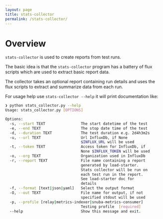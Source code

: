 ```yaml
---
layout: page
title: stats-collector
permalink: /stats-collector/
---
```



# Overview

`stats-collector` is used to create reports from test runs.

The basic idea is that the `stats-collector` program has a battery of flux scripts which are used to
extract basic report data.

The collector takes an optional report containing run details and uses the flux scripts to extract
and summarize data from each run.

For usage help use `stats-collector --help` it will print documentation like:

```bash
❯ python stats_collector.py --help
Usage: stats_collector.py [OPTIONS]

Options:
  -s, --start TEXT                The start datetime of the test
  -e, --end TEXT                  The stop date time of the test
  -d, --duration TEXT             The test duration e.g. 2d4h3m2s
  -u, --url TEXT                  Url InfluxDb, if None
                                  $INFLUX_URL will be used
  -t, --token TEXT                Access token for InfluxDb, if
                                  None $INFLUX_TOKEN will be used
  -o, --org TEXT                  Organization used in InfluxDb
  -r, --report TEXT               File name containing a report
                                  generated by load-starter.
                                  Stats collector will be run on
                                  each test run in the report.
                                  See load-starter doc for
                                  details
  -f, --format [text|json|yaml]   Select the output format
  -O, --out TEXT                  File name for output, if not
                                  specified stdout will be used
  -p, --profile [relay|metrics-indexer|snuba-metrics-consumer]
                                  Testing profile  [required]
  --help                          Show this message and exit.

```
